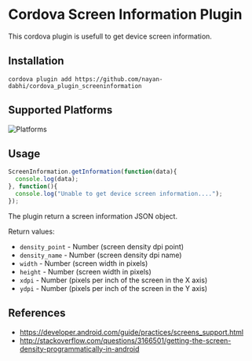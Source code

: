 # Cordova Screen Information Plugin

This cordova plugin is usefull to get device screen information.

## Installation

```
cordova plugin add https://github.com/nayan-dabhi/cordova_plugin_screeninformation
```

## Supported Platforms

![Platforms](https://img.shields.io/badge/platform-android-green.svg?style=flat-square)


## Usage

```js
ScreenInformation.getInformation(function(data){
  console.log(data);
}, function(){
  console.log("Unable to get device screen information....");
});
```

The plugin return a screen information JSON object.

Return values:

* `density_point` - Number (screen density dpi point)
* `density_name` - Number (screen density dpi name)
* `width` - Number (screen width in pixels)
* `height` - Number (screen width in pixels)
* `xdpi` - Number (pixels per inch of the screen in the X axis)
* `ydpi` - Number (pixels per inch of the screen in the Y axis)

## References

- https://developer.android.com/guide/practices/screens_support.html
- http://stackoverflow.com/questions/3166501/getting-the-screen-density-programmatically-in-android
